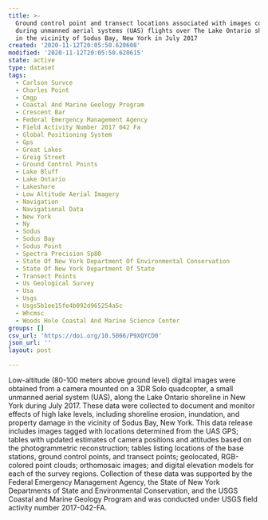 ```yaml
---
title: >-
  Ground control point and transect locations associated with images collected
  during unmanned aerial systems (UAS) flights over The Lake Ontario shoreline
  in the vicinity of Sodus Bay, New York in July 2017
created: '2020-11-12T20:05:50.620608'
modified: '2020-11-12T20:05:50.620615'
state: active
type: dataset
tags:
  - Carlson Survce
  - Charles Point
  - Cmgp
  - Coastal And Marine Geology Program
  - Crescent Bar
  - Federal Emergency Management Agency
  - Field Activity Number 2017 042 Fa
  - Global Positioning System
  - Gps
  - Great Lakes
  - Greig Street
  - Ground Control Points
  - Lake Bluff
  - Lake Ontario
  - Lakeshore
  - Low Altitude Aerial Imagery
  - Navigation
  - Navigational Data
  - New York
  - Ny
  - Sodus
  - Sodus Bay
  - Sodus Point
  - Spectra Precision Sp80
  - State Of New York Department Of Environmental Conservation
  - State Of New York Department Of State
  - Transect Points
  - Us Geological Survey
  - Usa
  - Usgs
  - Usgs5b1ee15fe4b092d965254a5c
  - Whcmsc
  - Woods Hole Coastal And Marine Science Center
groups: []
csv_url: 'https://doi.org/10.5066/P9XQYCD0'
json_url: ''
layout: post

---
```

Low-altitude (80-100 meters above ground level) digital images were obtained from a camera mounted on a 3DR Solo quadcopter, a small unmanned aerial system (UAS), along the Lake Ontario shoreline in New York during July 2017. These data were collected to document and monitor effects of high lake levels, including shoreline erosion, inundation, and property damage in the vicinity of Sodus Bay, New York. This data release includes images tagged with locations determined from the UAS GPS; tables with updated estimates of camera positions and attitudes based on the photogrammetric reconstruction; tables listing locations of the base stations, ground control points, and transect points; geolocated, RGB-colored point clouds; orthomosaic images; and digital elevation models for each of the survey regions. Collection of these data was supported by the Federal Emergency Management Agency, the State of New York Departments of State and Environmental Conservation, and the USGS Coastal and Marine Geology Program and was conducted under USGS field activity number 2017-042-FA.
